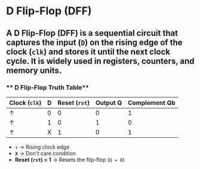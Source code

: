 # D Flip-Flop (DFF)

## A **D Flip-Flop (DFF)** is a sequential circuit that captures the **input (`D`)** on the rising edge of the **clock (`clk`)** and stores it until the next clock cycle. It is widely used in **registers, counters, and memory units**.

### ** D Flip-Flop Truth Table**
| Clock (`clk`) | D | Reset (`rst`) | Output Q | Complement Qb |
|--------------|---|-------------|---------|--------------|
| ↑            | 0 | 0           | 0       | 1            |
| ↑            | 1 | 0           | 1       | 0            |
| ↑            | X | 1           | 0       | 1            |

- **`↑`** → Rising clock edge  
- **`X`** → Don't care condition  
- **Reset (`rst`) = 1** → Resets the flip-flop (`Q = 0`) 


